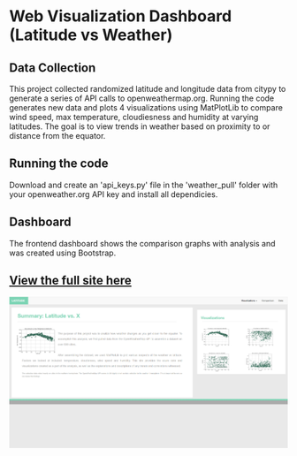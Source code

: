 # Web Visualization Dashboard (Latitude vs Weather)

## Data Collection

This project collected randomized latitude and longitude data from citypy to generate a series of API calls to openweathermap.org. Running the code generates new data and plots 4 visualizations using MatPlotLib to compare wind speed, max temperature, cloudiesness and humidity at varying latitudes. The goal is to view trends in weather based on proximity to or distance from the equator. 

## Running the code

Download and create an 'api_keys.py' file in the 'weather_pull' folder with your openweather.org API key and install all dependicies.

## Dashboard

The frontend dashboard shows the comparison graphs with analysis and was created using Bootstrap. 

## [View the full site here](emilyt1985.github.io)

![weather](https://github.com/emilyt1985/emilyt1985.github.io/blob/master/Assets/full.gif)
